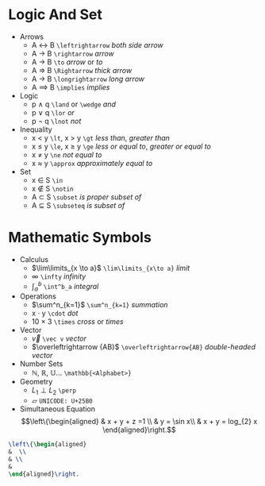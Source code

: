 # Logic And Set
- Arrows
	- A $\leftrightarrow$ B `\leftrightarrow` *both side arrow*
	- A $\rightarrow$ B `\rightarrow` *arrow*
	- A $\to$ B `\to` *arrow* or *to*
	- A $\Rightarrow$ B `\Rightarrow` *thick arrow*
	- A $\longrightarrow$ B `\longrightarrow` *long arrow*
	- A $\implies$ B `\implies` *implies*
- Logic
	- p $\land$ q `\land` or `\wedge` *and*
	- p $\lor$ q `\lor` *or*
	- p $\lnot$ q `\lnot` *not*
- Inequality
	- x $\lt$ y `\lt`, x $\gt$ y `\gt` *less than*, *greater than*
	- x $\le$ y `\le`, x $\ge$ y `\ge` *less or equal to*, *greater or equal to*
	- x $\ne$ y `\ne` *not equal to*
	- x $\approx$ y `\approx` *approximately equal to*
- Set
	- x $\in$ S `\in` 
	- x $\notin$ S `\notin`
	- A $\subset$ S `\subset` *is proper subset of*
	- A $\subseteq$ S `\subseteq` *is subset of*
# Mathematic Symbols
- Calculus
	- $\lim\limits_{x \to a}$ `\lim\limits_{x\to a}` *limit*
	- $\infty$ `\infty` *infinity*
	- $\int^b_a$ `\int^b_a` *integral*
- Operations
	- $\sum^n_{k=1}$ `\sum^n_{k=1}` *summation*
	- x $\cdot$ y `\cdot` *dot*
	- 10 $\times$ 3 `\times` *cross* or *times*
- Vector
	- $\vec v$ `\vec v` *vector*
	- $\overleftrightarrow {AB}$ `\overleftrightarrow{AB}` *double-headed vector*
- Number Sets
	- $\mathbb{N}$, $\mathbb{R}$, $\mathbb{U}$... `\mathbb{<Alphabet>}`
- Geometry
	- $L_1 \perp L_2$ `\perp`
	- ▱ `UNICODE: U+25B0`
- Simultaneous Equation 
$$\left\{\begin{aligned}
& x + y + z =1 \\
& y = \sin x\\
& x + y = log_{2} x
\end{aligned}\right.$$


```latex
\left\{\begin{aligned}
&  \\
& \\
& 
\end{aligned}\right.
```